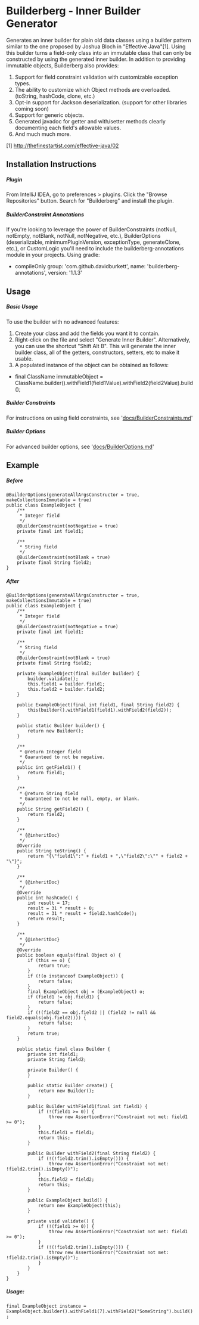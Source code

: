 # Builderberg - Inner Builder Generator

Generates an inner builder for plain old data classes using a builder pattern similar to the one proposed by Joshua Bloch in "Effective Java"[1]. 
Using this builder turns a field-only class into an immutable class that can only be constructed by using the generated inner builder.
In addition to providing immutable objects, Builderberg also provides:
1. Support for field constraint validation with customizable exception types.
2. The ability to customize which Object methods are overloaded. (toString, hashCode, clone, etc.)
3. Opt-in support for Jackson deserialization. (support for other libraries coming soon)
4. Support for generic objects.
5. Generated javadoc for getter and with/setter methods clearly documenting each field's allowable values.
6. And much much more.


[1] http://thefinestartist.com/effective-java/02

## Installation Instructions
##### Plugin
From IntelliJ IDEA, go to preferences > plugins.
Click the "Browse Repositories" button.
Search for "Builderberg" and install the plugin.

##### BuilderConstraint Annotations
If you're looking to leverage the power of BuilderConstraints (notNull, notEmpty, notBlank, notNull, notNegative, etc.), BuilderOptions (deserializable, minimumPluginVersion, exceptionType, generateClone, etc.), or CustomLogic you'll need to include the builderberg-annotations module in your projects.
Using gradle:
* compileOnly group: 'com.github.davidburkett', name: 'builderberg-annotations', version: '1.1.3'

## Usage

##### Basic Usage
To use the builder with no advanced features:
1. Create your class and add the fields you want it to contain.
2. Right-click on the file and select "Generate Inner Builder". Alternatively, you can use the shortcut "Shift Alt B".
This will generate the inner builder class, all of the getters, constructors, setters, etc to make it usable.
3. A populated instance of the object can be obtained as follows: 
* final ClassName immutableObject = ClassName.builder().withField1(field1Value).withField2(field2Value).build();

##### Builder Constraints
For instructions on using field constraints, see '[docs/BuilderConstraints.md]'

##### Builder Options
For advanced builder options, see '[docs/BuilderOptions.md]'

## Example

##### Before
```
@BuilderOptions(generateAllArgsConstructor = true, makeCollectionsImmutable = true)
public class ExampleObject {
    /**
     * Integer field
     */
    @BuilderConstraint(notNegative = true)
    private final int field1;

    /**
     * String field
     */
    @BuilderConstraint(notBlank = true)
    private final String field2;
}
```

##### After
```
@BuilderOptions(generateAllArgsConstructor = true, makeCollectionsImmutable = true)
public class ExampleObject {
    /**
     * Integer field
     */
    @BuilderConstraint(notNegative = true)
    private final int field1;

    /**
     * String field
     */
    @BuilderConstraint(notBlank = true)
    private final String field2;

    private ExampleObject(final Builder builder) {
        builder.validate();
        this.field1 = builder.field1;
        this.field2 = builder.field2;
    }

    public ExampleObject(final int field1, final String field2) {
        this(builder().withField1(field1).withField2(field2));
    }

    public static Builder builder() {
        return new Builder();
    }

    /**
     * @return Integer field
     * Guaranteed to not be negative.
     */
    public int getField1() {
        return field1;
    }

    /**
     * @return String field
     * Guaranteed to not be null, empty, or blank.
     */
    public String getField2() {
        return field2;
    }

    /**
     * {@inheritDoc}
     */
    @Override
    public String toString() {
        return "{\"field1\":" + field1 + ",\"field2\":\"" + field2 + "\"}";
    }

    /**
     * {@inheritDoc}
     */
    @Override
    public int hashCode() {
        int result = 17;
        result = 31 * result + 0;
        result = 31 * result + field2.hashCode();
        return result;
    }

    /**
     * {@inheritDoc}
     */
    @Override
    public boolean equals(final Object o) {
        if (this == o) {
            return true;
        }
        if (!(o instanceof ExampleObject)) {
            return false;
        }
        final ExampleObject obj = (ExampleObject) o;
        if (field1 != obj.field1) {
            return false;
        }
        if (!(field2 == obj.field2 || (field2 != null && field2.equals(obj.field2)))) {
            return false;
        }
        return true;
    }

    public static final class Builder {
        private int field1;
        private String field2;

        private Builder() {
        }

        public static Builder create() {
            return new Builder();
        }

        public Builder withField1(final int field1) {
            if (!(field1 >= 0)) {
                throw new AssertionError("Constraint not met: field1 >= 0");
            }
            this.field1 = field1;
            return this;
        }

        public Builder withField2(final String field2) {
            if (!(!field2.trim().isEmpty())) {
                throw new AssertionError("Constraint not met: !field2.trim().isEmpty()");
            }
            this.field2 = field2;
            return this;
        }

        public ExampleObject build() {
            return new ExampleObject(this);
        }

        private void validate() {
            if (!(field1 >= 0)) {
                throw new AssertionError("Constraint not met: field1 >= 0");
            }
            if (!(!field2.trim().isEmpty())) {
                throw new AssertionError("Constraint not met: !field2.trim().isEmpty()");
            }
        }
    }
}
```
 ##### Usage:
 `final ExampleObject instance = ExampleObject.builder().withField1(7).withField2("SomeString").build();`
 
 [docs/BuilderConstraints.md]: https://github.com/DavidBurkett/Builderberg/blob/master/docs/BuilderConstraints.md
 [docs/BuilderOptions.md]: https://github.com/DavidBurkett/Builderberg/blob/master/docs/BuilderOptions.md